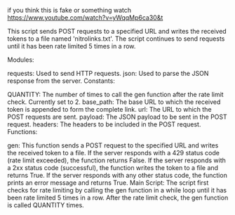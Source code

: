 if you think this is fake or something watch https://www.youtube.com/watch?v=yWqqMp6ca30&t

This script sends POST requests to a specified URL and writes the received tokens to a file named 'nitrolinks.txt'. The script continues to send requests until it has been rate limited 5 times in a row.

Modules:

requests: Used to send HTTP requests.
json: Used to parse the JSON response from the server.
Constants:

QUANTITY: The number of times to call the gen function after the rate limit check. Currently set to 2.
base_path: The base URL to which the received token is appended to form the complete link.
url: The URL to which the POST requests are sent.
payload: The JSON payload to be sent in the POST request.
headers: The headers to be included in the POST request.
Functions:

gen: This function sends a POST request to the specified URL and writes the received token to a file. If the server responds with a 429 status code (rate limit exceeded), the function returns False. If the server responds with a 2xx status code (successful), the function writes the token to a file and returns True. If the server responds with any other status code, the function prints an error message and returns True.
Main Script: The script first checks for rate limiting by calling the gen function in a while loop until it has been rate limited 5 times in a row. After the rate limit check, the gen function is called QUANTITY times.
